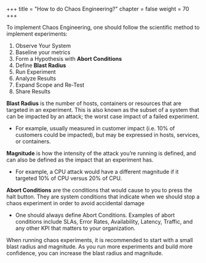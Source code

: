 +++
title = "How to do Chaos Engineering?"
chapter = false
weight = 70
+++

To implement Chaos Engineering, one should follow the scientific method to implement experiments: 

1. Observe Your System 
2. Baseline your metrics 
3. Form a Hypothesis with **Abort Conditions**
4. Define **Blast Radius**
5. Run Experiment 
6. Analyze Results
7. Expand Scope and Re-Test
8. Share Results


 **Blast Radius** is the number of hosts, containers or resources that are targeted in an experiment. This is also known as the subset of a system that can be impacted by an attack; the worst case impact of a failed experiment. 

+ For example, usually measured in customer impact (i.e. 10% of customers could be impacted), but may be expressed in hosts, services, or containers. 

 **Magnitude** is how the intensity of the attack you’re running is defined, and can also be defined as the impact that an experiment has. 

+ For example, a CPU attack would have a different magnitude if it targeted 10% of CPU versus 20% of CPU.

 **Abort Conditions** are the conditions that would cause to you to press the halt button. They are system conditions that indicate when we should stop a chaos experiment in order to avoid accidental damage

+ One should always define Abort Conditions. Examples of abort conditions include SLAs, Error Rates, Availability, Latency, Traffic, and any other KPI that matters to your organization.  

When running chaos experiments, it is recommended to start with a small blast radius and magnitude. As you run more experiments and build more confidence, you can increase the blast radius and magnitude. 

